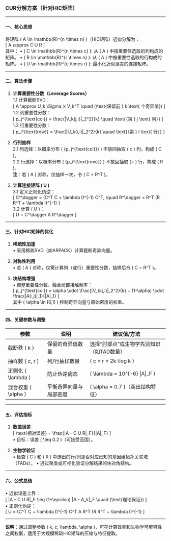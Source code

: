 ### **CUR分解方案（针对HIC矩阵）**

---

#### **一、核心思想**
将矩阵 \( A \in \mathbb{R}^{n \times n} \)（HIC矩阵）近似分解为：  
\[ A \approx C U R \]  
其中：
• \( C \in \mathbb{R}^{n \times c} \): 从 \( A \) 中按重要性选取的列构成的矩阵。
• \( R \in \mathbb{R}^{r \times n} \): 从 \( A \) 中按重要性选取的行构成的矩阵。
• \( U \in \mathbb{R}^{c \times r} \): 最小化近似误差的连接矩阵。

---

#### **二、算法步骤**

1. **计算重要性分数（Leverage Scores）**  
   1.1 计算截断SVD：  
   \[ A \approx U_k \Sigma_k V_k^T \quad (\text{保留前 } k \text{ 个奇异值}) \]  
   1.2 列重要性分数：  
   \[ p_j^{\text{col}} = \frac{\|V_k(j,:)\|_2^2}{k} \quad \text{（第 } j \text{ 列）} \]  
   1.3 行重要性分数：  
   \[ p_i^{\text{row}} = \frac{\|U_k(i,:)\|_2^2}{k} \quad \text{（第 } i \text{ 行）} \]

2. **行列抽样**  
   2.1 列选择：以概率分布 \( \{p_j^{\text{col}}\} \) 不放回抽取 \( c \) 列，构成 \( C \)。  
   2.2 行选择：以概率分布 \( \{p_i^{\text{row}}\} \) 不放回抽取 \( r \) 行，构成 \( R \)。  
   **注**：若 \( A \) 对称，仅抽样一次，令 \( C = R^T \)。

3. **计算连接矩阵 \( U \)**  
   3.1 定义正则化伪逆：  
   \[ C^\dagger = (C^T C + \lambda I)^{-1} C^T, \quad R^\dagger = R^T (R R^T + \lambda I)^{-1} \]  
   3.2 计算 \( U \)：  
   \[ U = C^\dagger A R^\dagger \]

---

#### **三、针对HIC矩阵的优化**

1. **稀疏性加速**  
   • 采用稀疏SVD（如ARPACK）计算截断奇异向量。

2. **对称性利用**  
   • 若 \( A \) 对称，仅需计算列（或行）重要性分数，抽样后令 \( C = R^T \)。

3. **块结构增强**  
   • 调整重要性分数，融合局部接触频率：  
     \[ p_j^{\text{col}} = \alpha \cdot \frac{\|V_k(j,:)\|_2^2}{k} + (1-\alpha) \cdot \frac{\|A(:,j)\|_1}{\|A\|_1} \]  
     其中 \( \alpha \in [0,1] \) 控制奇异向量与原始密度的权重。

---

#### **四、关键参数与调整**

| 参数        | 说明                                                                 | 建议值/方法                          |
|-------------|----------------------------------------------------------------------|--------------------------------------|
| 截断秩 \( k \) | 保留的奇异值数量                                                   | 选择“肘部点”或生物学先验知识（如TAD数量） |
| 抽样数 \( c, r \) | 列/行抽样数量                                                     | \( c = r = 2k \log k \)              |
| 正则化 \( \lambda \) | 防止伪逆病态                                                     | \( \lambda = 10^{-6} \|A\|_F \)     |
| 混合权重 \( \alpha \) | 平衡奇异向量与局部密度                                           | \( \alpha = 0.7 \)（突出结构特征）   |

---

#### **五、评估指标**

1. **数值误差**  
   \[ \text{相对误差} = \frac{\|A - C U R\|_F}{\|A\|_F} \]  
   • 目标：误差 \( \leq 0.2 \)（可接受范围）。

2. **生物学验证**  
   • 检查 \( C \) 和 \( R \) 中选出的行/列是否对应已知的基因组拓扑关联域（TADs）。
   • 通过聚类或可视化验证分解结果的块对角结构。

---

#### **六、公式总结**

• 近似误差上界：  
  \[ \|A - C U R\|_F \leq (1+\epsilon) \|A - A_k\|_F \quad (\text{理论保证}) \]  
• 正则化伪逆：  
  \[ U = (C^T C + \lambda I)^{-1} C^T A R^T (R R^T + \lambda I)^{-1} \]

---

**说明**：通过调整参数 \( k, c, \lambda, \alpha \)，可在计算效率和生物学可解释性之间权衡，适用于大规模稀疏HIC矩阵的压缩与特征提取。